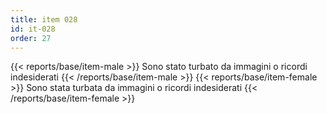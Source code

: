 ```yaml
---
title: item 028
id: it-028
order: 27
---
```

{{< reports/base/item-male >}}
  Sono stato turbato da immagini o ricordi indesiderati
{{< /reports/base/item-male >}}
{{< reports/base/item-female >}}
  Sono stata turbata da immagini o ricordi indesiderati
{{< /reports/base/item-female >}}